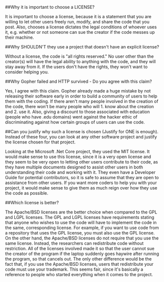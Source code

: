 ##Why it is important to choose a LICENSE?

It is important to choose a license, because it is a statement that you are willing to let other users freely run, modify, and share the code that you post. Also, chooses a license dictates the legal conditions of whoever uses it, e.g. whether or not someone can sue the creator if the code messes up their machine.

##Why SHOULDN'T they use a project that doesn't have an explicit license?

Without a license, the code is "all rights reserved." No user other than the creator(s) will have the legal ability to anything with the code, and they will stay away from it. If the users don't have the rights, they won't want to consider helping you.

##Why Gopher failed and HTTP survived - Do you agree with this claim?

Yes, I agree with this claim. Gopher already made a huge mistake by not releasing their software early in order to build a community of users to help them with the coding. If there aren't many people involved in the creation of the code, there won't be many people who will 1. know about the creation and 2. use it.  Also, giving a discount to those associated with education (people who have .edu domains) went against the hacker ethic of discriminating against how certain groups of users can use the code.

##Can you justify why such a license is chosen (Justify for ONE is enough). Instead of these four, you can look at any other software project and justify the license chosen for that project.

Looking at the Microsoft .Net Core project, they used the MIT license. It would make sense to use this license, since it is a very open license and they seem to be very open to letting other users contribute to their code, as they have multiple documents designed to assist other users in both understanding their code and working with it. They even have a Developer Guide for potential contributors, so it is safe to assume that they are open to assistance from other users. If you want more coders to help you with your project, it would make sense to give them as much reign over how they use the code as possible.

##Which license is better?

The Apache/BSD licenses are the better choice when compared to the GPL and LGPL licenses.  The GPL and LGPL licenses have requirements stating that anyone who wishes to use the code will have to implement the code in the same, corresponding license.  For example, if you want to use code from a repository that uses the GPL license, you must also use the GPL license. On the other hand, the Apache/BSD licenses do not require that you use the same license. Instead, the researchers can redistribute code without restriction. All of the licenses involved made it so that the user cannot sue the creator of the program if the laptop suddenly goes haywire after running the program, so that cancels out. The only other difference would be the fact that, if you use the Apache/BSD licenses, users that redistribute your code must use your trademark. This seems fair, since it's basically a reference to people who started everything when it comes to the project.

